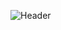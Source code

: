 ![Header](https://capsule-render.vercel.app/api?type=Waving&color=timeGradient&height=200&animation=fadeIn&section=header&text=SCNUAutoPtr%20Team&fontSize=70)

